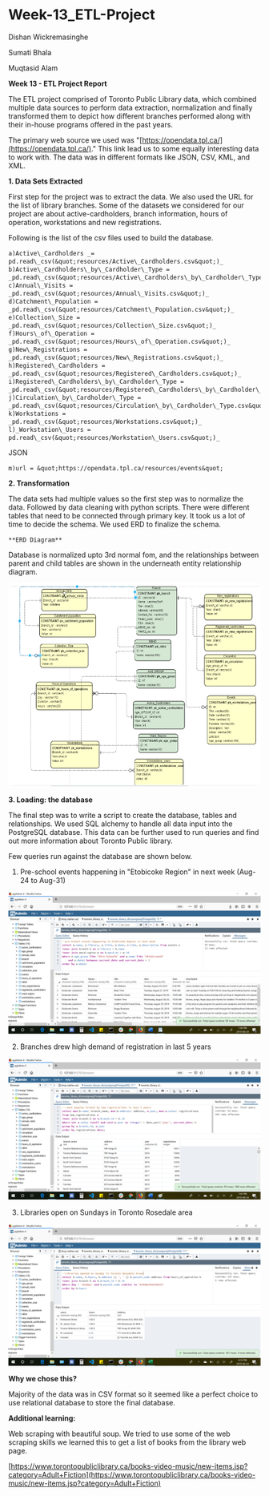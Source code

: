 # Week-13_ETL-Project

Dishan Wickremasinghe

Sumati Bhala

Muqtasid Alam

**Week 13 - ETL Project Report**

The ETL project comprised of Toronto Public Library data, which combined multiple data sources to perform data extraction, normalization and finally transformed them to depict how different branches performed along with their in-house programs offered in the past years.

The primary web source we used was &quot;[https://opendata.tpl.ca/](https://opendata.tpl.ca/).&quot; This link lead us to some equally interesting data to work with. The data was in different formats like JSON, CSV, KML, and XML.

**1. Data Sets Extracted**

First step for the project was to extract the data. We also used the URL for the list of library branches. Some of the datasets we considered for our project are about active-cardholders, branch information, hours of operation, workstations and new registrations.

Following is the list of the csv files used to build the database.

	a)Active\_Cardholders _= pd.read\_csv(&quot;resources/Active\_Cardholders.csv&quot;)_
	b)Active\_Cardholders\_by\_Cardholder\_Type = _pd.read\_csv(&quot;resources/Active\_Cardholders\_by\_Cardholder\_Type.csv&quot;)_
	c)Annual\_Visits = _pd.read\_csv(&quot;resources/Annual\_Visits.csv&quot;)_
	d)Catchment\_Population = _pd.read\_csv(&quot;resources/Catchment\_Population.csv&quot;)_
	e)Collection\_Size = _pd.read\_csv(&quot;resources/Collection\_Size.csv&quot;)_
	f)Hours\_of\_Operation = _pd.read\_csv(&quot;resources/Hours\_of\_Operation.csv&quot;)_
	g)New\_Registrations = _pd.read\_csv(&quot;resources/New\_Registrations.csv&quot;)_
	h)Registered\_Cardholders = _pd.read\_csv(&quot;resources/Registered\_Cardholders.csv&quot;)_
	i)Registered\_Cardholders\_by\_Cardholder\_Type = _pd.read\_csv(&quot;resources/Registered\_Cardholders\_by\_Cardholder\_Type.csv&quot;)_
	j)Circulation\_by\_Cardholder\_Type = _pd.read\_csv(&quot;resources/Circulation\_by\_Cardholder\_Type.csv&quot;)_
	k)Workstations = _pd.read\_csv(&quot;resources/Workstations.csv&quot;)_
	l)_Workstation\_Users = pd.read\_csv(&quot;resources/Workstation\_Users.csv&quot;)_

JSON

	m)url = &quot;https://opendata.tpl.ca/resources/events&quot;

**2. Transformation**

The data sets had multiple values so the first step was to normalize the data. Followed by data cleaning with python scripts. There were different tables that need to be connected through primary key. It took us a lot of time to decide the schema. We used ERD to finalize the schema.

	**ERD Diagram**

Database is normalized upto 3rd normal fom, and the relationships between parent and child tables are shown in the underneath entity relationship diagram.

![ERD Diagram](erd.png)

**3. Loading: the database**

The final step was to write a script to create the database, tables and relationships. We used SQL alchemy to handle all data input into the PostgreSQL database. This data can be further used to run queries and find out more information about Toronto Public library.

Few queries run against the database are shown below.

1. Pre-school events happening in &quot;Etobicoke Region&quot; in next week (Aug-24 to Aug-31)

![Query 1](query1.png)


2. Branches drew high demand of registration in last 5 years

![Query 2](query2.png)


3. Libraries open on Sundays in Toronto Rosedale area

![Query 3](query3.png)


**Why we chose this?**

Majority of the data was in CSV format so it seemed like a perfect choice to use relational database to store the final database.

**Additional learning:**

Web scraping with beautiful soup. We tried to use some of the web scraping skills we learned this to get a list of books from the library web page.

[https://www.torontopubliclibrary.ca/books-video-music/new-items.jsp?category=Adult+Fiction](https://www.torontopubliclibrary.ca/books-video-music/new-items.jsp?category=Adult+Fiction)